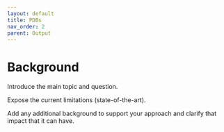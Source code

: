 ```yaml
---
layout: default
title: PDBs
nav_order: 2
parent: Output
---
```


# Background

Introduce the main topic and question.

Expose the current limitations (state-of-the-art).

Add any additional background to support your approach and clarify that impact that it can have.
